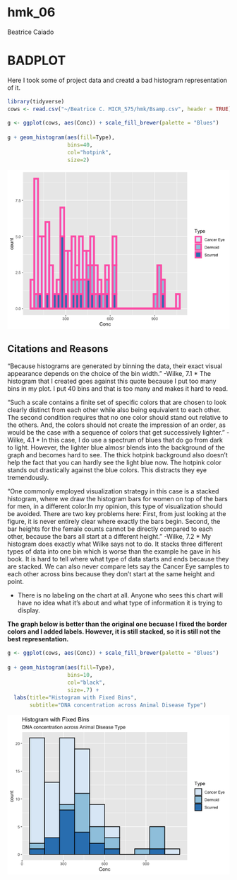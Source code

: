 hmk_06
================
Beatrice Caiado

# BADPLOT

Here I took some of project data and creatd a bad histogram
representation of it.

``` r
library(tidyverse)
cows <- read.csv("~/Beatrice C. MICR_575/hmk/Bsamp.csv", header = TRUE)
```

``` r
g <- ggplot(cows, aes(Conc)) + scale_fill_brewer(palette = "Blues")

g + geom_histogram(aes(fill=Type), 
                   bins=40, 
                   col="hotpink", 
                   size=2)
```

![](hmk_06_files/figure-gfm/unnamed-chunk-2-1.png)

## Citations and Reasons

“Because histograms are generated by binning the data, their exact
visual appearance depends on the choice of the bin width.” -Wilke, 7.1
\* The histogram that I created goes against this quote because I put
too many bins in my plot. I put 40 bins and that is too many and makes
it hard to read.

“Such a scale contains a finite set of specific colors that are chosen
to look clearly distinct from each other while also being equivalent to
each other. The second condition requires that no one color should stand
out relative to the others. And, the colors should not create the
impression of an order, as would be the case with a sequence of colors
that get successively lighter.” -Wilke, 4.1 \* In this case, I do use a
spectrum of blues that do go from dark to light. However, the lighter
blue almosr blends into the background of the graph and becomes hard to
see. The thick hotpink background also doesn’t help the fact that you
can hardly see the light blue now. The hotpink color stands out
drastically against the blue colors. This distracts they eye
tremendously.

“One commonly employed visualization strategy in this case is a stacked
histogram, where we draw the histogram bars for women on top of the bars
for men, in a different color.In my opinion, this type of visualization
should be avoided. There are two key problems here: First, from just
looking at the figure, it is never entirely clear where exactly the bars
begin. Second, the bar heights for the female counts cannot be directly
compared to each other, because the bars all start at a different
height.” -Wilke, 7.2 \* My histogram does exactly what Wilke says not to
do. It stacks three different types of data into one bin which is worse
than the example he gave in his book. It is hard to tell where what type
of data starts and ends because they are stacked. We can also never
compare lets say the Cancer Eye samples to each other across bins
because they don’t start at the same height and point.

- There is no labeling on the chart at all. Anyone who sees this chart
  will have no idea what it’s about and what type of information it is
  trying to display.

**The graph below is better than the original one becuase I fixed the
border colors and I added labels. However, it is still stacked, so it is
still not the best representation.**

``` r
g <- ggplot(cows, aes(Conc)) + scale_fill_brewer(palette = "Blues")

g + geom_histogram(aes(fill=Type), 
                   bins=10, 
                   col="black", 
                   size=.7) +  
  labs(title="Histogram with Fixed Bins", 
       subtitle="DNA concentration across Animal Disease Type")
```

![](hmk_06_files/figure-gfm/unnamed-chunk-3-1.png)
